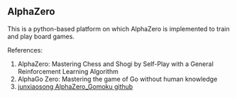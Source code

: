 ## AlphaZero
This is a python-based platform on which AlphaZero is implemented to train and play board games.

References:  
1. AlphaZero: Mastering Chess and Shogi by Self-Play with a General Reinforcement Learning Algorithm
2. AlphaGo Zero: Mastering the game of Go without human knowledge
3. [junxiaosong AlphaZero_Gomoku github](https://github.com/junxiaosong/AlphaZero_Gomoku/)
